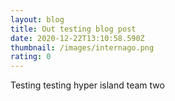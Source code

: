 ```yaml
---
layout: blog
title: Out testing blog post
date: 2020-12-22T13:10:58.590Z
thumbnail: /images/internago.png
rating: 0
---
```

Testing testing hyper island team two